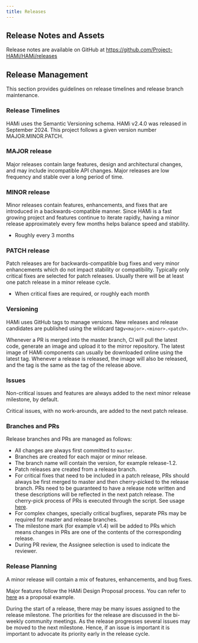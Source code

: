 ```yaml
---
title: Releases
---
```


## Release Notes and Assets

Release notes are available on GitHub at https://github.com/Project-HAMi/HAMi/releases

## Release Management

This section provides guidelines on release timelines and release branch maintenance.

### Release Timelines

HAMi uses the Semantic Versioning schema. HAMi v2.4.0 was released in September 2024.
This project follows a given version number MAJOR.MINOR.PATCH.

### MAJOR release

Major releases contain large features, design and architectural changes,
and may include incompatible API changes. Major releases are low frequency and stable over a long period of time.

### MINOR release

Minor releases contain features, enhancements, and fixes that are introduced in a backwards-compatible manner.
Since HAMi is a fast growing project and features continue to iterate rapidly,
having a minor release approximately every few months helps balance speed and stability.

* Roughly every 3 months

### PATCH release

Patch releases are for backwards-compatible bug fixes and very minor enhancements which do not impact stability or compatibility.
Typically only critical fixes are selected for patch releases. Usually there will be at least one patch release in a minor release cycle.

* When critical fixes are required, or roughly each month

### Versioning

HAMi uses GitHub tags to manage versions. New releases and release candidates are published using the wildcard tag`v<major>.<minor>.<patch>`.

Whenever a PR is merged into the master branch, CI will pull the latest code, generate an image and upload it to the mirror repository.
The latest image of HAMi components can usually be downloaded online using the latest tag.
Whenever a release is released, the image will also be released, and the tag is the same as the tag of the release above.

### Issues

Non-critical issues and features are always added to the next minor release milestone, by default.

Critical issues, with no work-arounds, are added to the next patch release.

### Branches and PRs

Release branches and PRs are managed as follows:

* All changes are always first committed to `master`.
* Branches are created for each major or minor release.
* The branch name will contain the version, for example release-1.2.
* Patch releases are created from a release branch.
* For critical fixes that need to be included in a patch release, PRs should always be first merged to master
  and then cherry-picked to the release branch. PRs need to be guaranteed to have a release note written and
  these descriptions will be reflected in the next patch release.
  The cherry-pick process of PRs is executed through the script. See usage [here](https://project-hami.io/docs/contributor/cherry-picks).
* For complex changes, specially critical bugfixes, separate PRs may be required for master and release branches.
* The milestone mark (for example v1.4) will be added to PRs which means changes in PRs are one of the contents of the corresponding release.
* During PR review, the Assignee selection is used to indicate the reviewer.

### Release Planning

A minor release will contain a mix of features, enhancements, and bug fixes.

Major features follow the HAMi Design Proposal process. You can refer to
[here](https://github.com/Project-HAMi/HAMi/tree/master/docs/proposals/resource-interpreter-webhook) as a proposal example.

During the start of a release, there may be many issues assigned to the release milestone.
The priorities for the release are discussed in the bi-weekly community meetings.
As the release progresses several issues may be moved to the next milestone.
Hence, if an issue is important it is important to advocate its priority early in the release cycle.

<!-- ### Release Artifacts

The HAMi container images are available at `dockerHub`. 
You can visit `https://hub.docker.com/r/karmada/<component_name>` to see the details of images.
For example, [here](https://hub.docker.com/r/karmada/karmada-controller-manager) for karmada-controller-manager.

Since v1.2.0, the following artifacts are uploaded:

* crds.tar.gz
* karmada-chart-v\<version_number\>.tgz
* karmadactl-darwin-amd64.tgz
* karmadactl-darwin-amd64.tgz.sha256
* karmadactl-darwin-arm64.tgz
* karmadactl-darwin-arm64.tgz.sha256
* karmadactl-linux-amd64.tgz
* karmadactl-linux-amd64.tgz.sha256
* karmadactl-linux-arm64.tgz
* karmadactl-linux-arm64.tgz.sha256
* kubectl-karmada-darwin-amd64.tgz
* kubectl-karmada-darwin-amd64.tgz.sha256
* kubectl-karmada-darwin-arm64.tgz
* kubectl-karmada-darwin-arm64.tgz.sha256
* kubectl-karmada-linux-amd64.tgz
* kubectl-karmada-linux-amd64.tgz.sha256
* kubectl-karmada-linux-arm64.tgz
* kubectl-karmada-linux-arm64.tgz.sha256
* Source code(zip)
* Source code(tar.gz)

You can visit `https://github.com/Project-HAMi/HAMi/releases/download/v<version_number>/<artifact_name>` to download the artifacts above.

For example:

```shell
wget https://github.com/Project-HAMi/HAMi/releases/download/v1.3.0/karmadactl-darwin-amd64.tgz
``` -->

